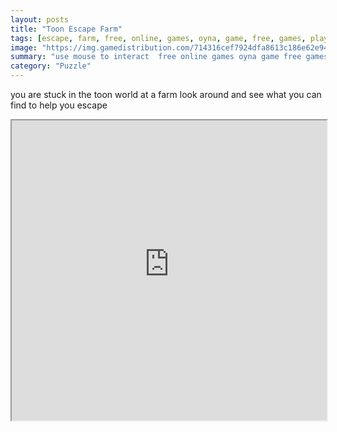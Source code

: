 ```yaml
---
layout: posts
title: "Toon Escape Farm"
tags: [escape, farm, free, online, games, oyna, game, free, games, play, play, games]
image: "https://img.gamedistribution.com/714316cef7924dfa8613c186e62e940d.jpg"
summary: "use mouse to interact  free online games oyna game free games play play games"
category: "Puzzle"
---
```


you are stuck in the toon world at a farm look around and see what you can find to help you escape

<iframe width="100%" height="480px;" src="https://flash.gamedistribution.com?game=714316cef7924dfa8613c186e62e940d"></iframe>